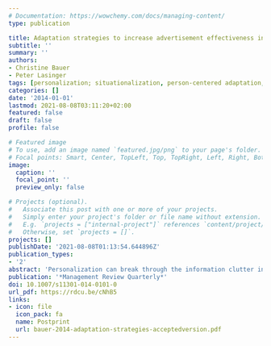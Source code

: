 ```yaml
---
# Documentation: https://wowchemy.com/docs/managing-content/
type: publication

title: Adaptation strategies to increase advertisement effectiveness in digital media
subtitle: ''
summary: ''
authors:
- Christine Bauer
- Peter Lasinger
tags: [personalization; situationalization, person-centered adaptation, situation-centered adaptation, digital-out-of-home-advertising, DOHA, context adaptivity, PERSIT matrix]
categories: []
date: '2014-01-01'
lastmod: 2021-08-08T03:11:20+02:00
featured: false
draft: false
profile: false

# Featured image
# To use, add an image named `featured.jpg/png` to your page's folder.
# Focal points: Smart, Center, TopLeft, Top, TopRight, Left, Right, BottomLeft, Bottom, BottomRight.
image:
  caption: ''
  focal_point: ''
  preview_only: false

# Projects (optional).
#   Associate this post with one or more of your projects.
#   Simply enter your project's folder or file name without extension.
#   E.g. `projects = ["internal-project"]` references `content/project/deep-learning/index.md`.
#   Otherwise, set `projects = []`.
projects: []
publishDate: '2021-08-08T01:13:54.644896Z'
publication_types:
- '2'
abstract: 'Personalization can break through the information clutter in digital media and increase advertising effectiveness. However, the term personalization refers to many different adaptation strategies, each of which lead to distinct functional requirements for adaptive advertising systems: additionally, these adaptation strategies can affect consumers in different ways. Therefore, it is necessary to differentiate between them. To do so, we suggest the PERSIT matrix, which distinguishes between PERson-centric and SITuation-centric adaptation strategies. Studies in the field of digital-out-of-home advertising are structured using the six identified adaptation strategies for advertising. Furthermore, the PERSIT matrix supports users in making educated decisions by encouraging them to select an adaptation strategy that fits the desired advertising goals. The matrix establishes a common base of understanding between advertisers and system designers, allowing effective cross-domain communication.'
publication: '*Management Review Quarterly*'
doi: 10.1007/s11301-014-0101-0
url_pdf: https://rdcu.be/cNhB5
links:
- icon: file
  icon_pack: fa
  name: Postprint
  url: bauer-2014-adaptation-strategies-acceptedversion.pdf
---
```


